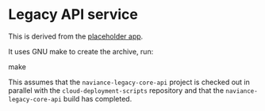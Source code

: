 # Legacy API service
This is derived from the [placeholder app](../placeholder/README.md).

It uses GNU make to create the archive, run:

   make

This assumes that the `naviance-legacy-core-api` project is checked out in parallel with the `cloud-deployment-scripts` repository and that the `naviance-legacy-core-api` build has completed.
